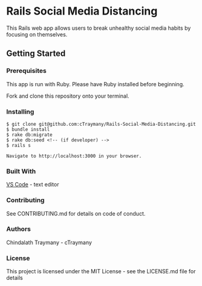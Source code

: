 # Rails Social Media Distancing

This Rails web app allows users to break unhealthy social media habits by focusing on themselves.


## Getting Started
### Prerequisites
This app is run with Ruby. Please have Ruby installed before beginning.

Fork and clone this repository onto your terminal.

### Installing
    $ git clone git@github.com:cTraymany/Rails-Social-Media-Distancing.git
    $ bundle install
    $ rake db:migrate
    $ rake db:seed <!-- (if developer) -->
    $ rails s

    Navigate to http://localhost:3000 in your browser.

### Built With
[VS Code](https://code.visualstudio.com/) - text editor

### Contributing
See CONTRIBUTING.md for details on code of conduct.

### Authors
Chindalath Traymany - cTraymany

### License
This project is licensed under the MIT License - see the LICENSE.md file for details